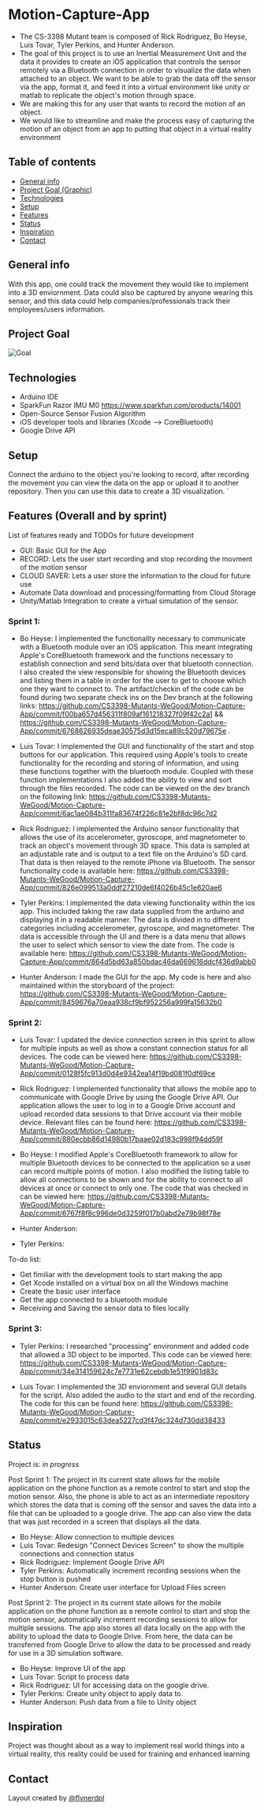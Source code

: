 # Motion-Capture-App
- The CS-3398 Mutant team is composed of Rick Rodriguez, Bo Heyse, Luis Tovar, Tyler Perkins, and Hunter Anderson. 
- The goal of this project is to use an Inertial Measurement Unit and the data it provides to create an iOS application
that controls the sensor remotely via a Bluetooth connection in order to visualize the data when attached to an object. We want to be able to grab the data off the sensor via the app, format it, and feed it into a virtual environment like unity or matlab to replicate the object's motion through space.
- We are making this for any user that wants to record the motion of an object. 
- We would like to streamline and make the process easy of capturing the motion of an object from an app to putting that object in a virtual reality environment 


## Table of contents
* [General info](#general-info)
* [Project Goal (Graphic)](#project-goal)
* [Technologies](#technologies)
* [Setup](#setup)
* [Features](#features)
* [Status](#status)
* [Inspiration](#inspiration)
* [Contact](#contact)

## General info
With this app, one could track the movement they would like to implement into a 3D enviornment. Data could also be captured by anyone wearing this sensor, and this data could help companies/professionals track their employees/users information.

## Project Goal

![Goal](https://github.com/CS3398-Mutants-WeGood/Motion-Capture-App/blob/master/Motion_Cap_pic.png)

## Technologies
* Arduino IDE
* SparkFun Razor IMU M0 https://www.sparkfun.com/products/14001
* Open-Source Sensor Fusion Algorithm
* iOS developer tools and libraries (Xcode --> CoreBluetooth)
* Google Drive API

## Setup
Connect the arduino to the object you're looking to record, after recording the movement you can view the data on the app or upload it to another repository. Then you can use this data to create a 3D visualization. 
`
## Features (Overall and by sprint)
List of features ready and TODOs for future development
* GUI: Basic GUI for the App
* RECORD: Lets the user start recording and stop recording the movment of the motion sensor
* CLOUD SAVER: Lets a user store the information to the cloud for future use
* Automate Data download and processing/formatting from Cloud Storage
* Unity/Matlab Integration to create a virtual simulation of the sensor. 

### Sprint 1:
* Bo Heyse: I implemented the functionality necessary to communicate with a Bluetooth module over an iOS application. This
meant integrating Apple's CoreBluetooth framework and the functions necessary to establish connection and send bits/data over
that bluetooth connection. I also created the view responsible for showing the Bluetooth devices and listing them in a table 
in order for the user to get to choose which one they want to connect to. The artifact/checkin of the code can be found during two separate check ins on the Dev branch at the following links: https://github.com/CS3398-Mutants-WeGood/Motion-Capture-App/commit/f00ba657d456311f809af161218327f09f42c2a1 
&& https://github.com/CS3398-Mutants-WeGood/Motion-Capture-App/commit/6768626935deae30575d3d15eca89c520d79675e .

* Luis Tovar: I implemented the GUI and functionality of the start and stop buttons for our application. This required using Apple's tools to create functionality for the recording and storing of information, and using these functions together with the bluetooth module. Coupled with these function implementations I also added the ability to view and sort through the files recorded. The code can be viewed on the dev branch on the following link: https://github.com/CS3398-Mutants-WeGood/Motion-Capture-App/commit/6ac1ae084b311fa83674f226c81e2bf8dc96c7d2 

* Rick Rodriguez: I implemented the Arduino sensor functionality that allows the use of its accelerometer, gyroscope, and magnetometer to track an object's movement through 3D space.  This data is sampled at an adjustable rate and is output to a text file on the Arduino's SD card.  That data is then relayed to the remote iPhone via Bluetooth.  The sensor functionality code is available here: https://github.com/CS3398-Mutants-WeGood/Motion-Capture-App/commit/826e099513a0ddf27210de6f4026b45c1e620ae6

* Tyler Perkins: I implemented the data viewing functionality within the ios app. This included taking the raw data supplied from the arduino and displaying it in a readable manner. The data is divided in to different categories including accelerometer, gyroscope, and magnetometer. The data is accessible through the UI and there is a data menu that allows the user to select which sensor to view the date from. The code is available here: https://github.com/CS3398-Mutants-WeGood/Motion-Capture-App/commit/864d5bd63a850bdac46da669616ddcf436d9abb0
* Hunter Anderson: I made the GUI for the app. My code is here and also maintained within the storyboard of the project: https://github.com/CS3398-Mutants-WeGood/Motion-Capture-App/commit/8459676a70eaa938cf9bf952256a999fa15632b0

### Sprint 2:
* Luis Tovar: I updated the device connection screen in this sprint to allow for multiple inputs as well as show a constant connection status for all devices. The code can be viewed here: https://github.com/CS3398-Mutants-WeGood/Motion-Capture-App/commit/0128f5fc913d0d4e9342ea14f19bd081f0df69ce

* Rick Rodriguez: I implemented functionality that allows the mobile app to communicate with Google Drive by using the Google Drive API.  Our application allows the user to log in to a Google Drive account and upload recorded data sessions to that Drive account via their mobile device.  Relevant files can be found here:
https://github.com/CS3398-Mutants-WeGood/Motion-Capture-App/commit/880ecbb86d14980b17baae02d183c998f94dd59f

* Bo Heyse: I modified Apple's CoreBluetooth framework to allow for multiple Bluetooth devices to be connected to the application so a user can record multiple points of motion. I also modified the listing table to allow all connections to be shown and for the ability to connect to all devices at once or connect to only one. The code that was checked in can be viewed here: https://github.com/CS3398-Mutants-WeGood/Motion-Capture-App/commit/6767f8f8c996de0d3259f017b0abd2e79b98f78e

* Hunter Anderson:

* Tyler Perkins:

To-do list:
* Get fimiliar with the development tools to start making the app
* Get Xcode installed on a virtual box on all the Windows machine
* Create the basic user interface
* Get the app connected to a bluetooth module
* Receiving and Saving the sensor data to files locally

### Sprint 3:

* Tyler Perkins: I researched "processing" environment and added code that allowed a 3D object to be imported. This code can be viewed here: https://github.com/CS3398-Mutants-WeGood/Motion-Capture-App/commit/34e314159624c7e7731e62cebdb1e51f9901d83c

* Luis Tovar: I implemented the 3D enviornment and several GUI details for the script. Also added the audio to the start and end of the recording. The code for this can be found here: https://github.com/CS3398-Mutants-WeGood/Motion-Capture-App/commit/e2933015c63dea5227cd3f47dc324d730dd38433

## Status
Project is: _in progress_

Post Sprint 1:
The project in its current state allows for the mobile application on the phone function as a remote control
to start and stop the motion sensor. Also, the phone is able to act as an intermediate repository
which stores the data that is coming off the sensor and saves the data into a file that can be uploaded to a google drive.
The app can also view the data that was just recorded in a screen that displays all the data.

* Bo Heyse: Allow connection to multiple devices
* Luis Tovar: Redesign "Connect Devices Screen" to show the multiple connections and connection status
* Rick Rodriguez: Implement Google Drive API
* Tyler Perkins: Automatically increment recording sessions when the stop button is pushed
* Hunter Anderson: Create user interface for Upload Files screen

Post Sprint 2: The project in its current state allows for the mobile application on the phone function as a remote control to start and stop the motion sensor, automatically increment recording sessions to allow for multiple sessions. The app also stores all data locally on the app with the ability to upload the data to Google Drive. From here, the data can be transferred from Google Drive to allow the data to be processed and ready for use in a 3D simulation software.

* Bo Heyse: Improve UI of the app
* Luis Tovar: Script to process data
* Rick Rodriguez: UI for accessing data on the google drive.
* Tyler Perkins: Create unity object to apply data to.
* Hunter Anderson: Push data from a file to Unity object

## Inspiration
Project was thought about as a way to implement real world things into a virtual reality, this reality could be used for training and enhanced learning

## Contact
Layout created by [@flynerdpl](https://www.flynerd.pl/)
